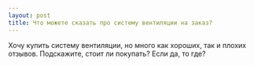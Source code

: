 ```yaml
---
layout: post 
title: Что можете сказать про систему вентиляции на заказ? 
--- 
```

Хочу купить систему вентиляции, но много как хороших, так и плохих отзывов. Подскажите, стоит ли покупать? Если да, то где?
